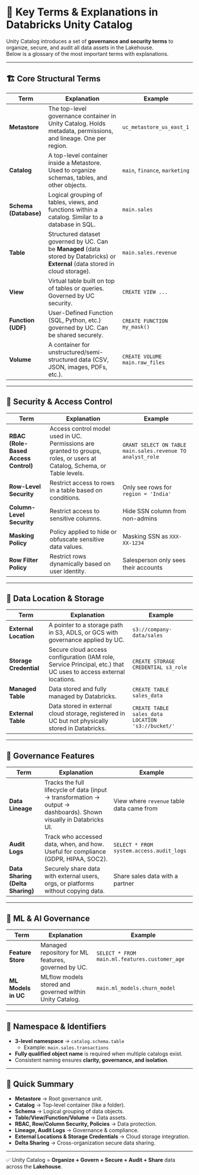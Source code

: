 # 📖 Key Terms & Explanations in **Databricks Unity Catalog**

Unity Catalog introduces a set of **governance and security terms** to organize, secure, and audit all data assets in the Lakehouse.  
Below is a glossary of the most important terms with explanations.

---

## 🏗️ **Core Structural Terms**

| Term | Explanation | Example |
|------|-------------|---------|
| **Metastore** | The top-level governance container in Unity Catalog. Holds metadata, permissions, and lineage. One per region. | `uc_metastore_us_east_1` |
| **Catalog** | A top-level container inside a Metastore. Used to organize schemas, tables, and other objects. | `main`, `finance`, `marketing` |
| **Schema (Database)** | Logical grouping of tables, views, and functions within a catalog. Similar to a database in SQL. | `main.sales` |
| **Table** | Structured dataset governed by UC. Can be **Managed** (data stored by Databricks) or **External** (data stored in cloud storage). | `main.sales.revenue` |
| **View** | Virtual table built on top of tables or queries. Governed by UC security. | `CREATE VIEW ...` |
| **Function (UDF)** | User-Defined Function (SQL, Python, etc.) governed by UC. Can be shared securely. | `CREATE FUNCTION my_mask()` |
| **Volume** | A container for unstructured/semi-structured data (CSV, JSON, images, PDFs, etc.). | `CREATE VOLUME main.raw_files` |

---

## 🔐 **Security & Access Control**

| Term | Explanation | Example |
|------|-------------|---------|
| **RBAC (Role-Based Access Control)** | Access control model used in UC. Permissions are granted to groups, roles, or users at Catalog, Schema, or Table levels. | `GRANT SELECT ON TABLE main.sales.revenue TO analyst_role` |
| **Row-Level Security** | Restrict access to rows in a table based on conditions. | Only see rows for `region = 'India'` |
| **Column-Level Security** | Restrict access to sensitive columns. | Hide SSN column from non-admins |
| **Masking Policy** | Policy applied to hide or obfuscate sensitive data values. | Masking SSN as `XXX-XX-1234` |
| **Row Filter Policy** | Restrict rows dynamically based on user identity. | Salesperson only sees their accounts |

---

## 📂 **Data Location & Storage**

| Term | Explanation | Example |
|------|-------------|---------|
| **External Location** | A pointer to a storage path in S3, ADLS, or GCS with governance applied by UC. | `s3://company-data/sales` |
| **Storage Credential** | Secure cloud access configuration (IAM role, Service Principal, etc.) that UC uses to access external locations. | `CREATE STORAGE CREDENTIAL s3_role` |
| **Managed Table** | Data stored and fully managed by Databricks. | `CREATE TABLE sales_data` |
| **External Table** | Data stored in external cloud storage, registered in UC but not physically stored in Databricks. | `CREATE TABLE sales_data LOCATION 's3://bucket/'` |

---

## 🔎 **Governance Features**

| Term | Explanation | Example |
|------|-------------|---------|
| **Data Lineage** | Tracks the full lifecycle of data (input → transformation → output → dashboards). Shown visually in Databricks UI. | View where `revenue` table data came from |
| **Audit Logs** | Track who accessed data, when, and how. Useful for compliance (GDPR, HIPAA, SOC2). | `SELECT * FROM system.access.audit_logs` |
| **Data Sharing (Delta Sharing)** | Securely share data with external users, orgs, or platforms without copying data. | Share sales data with a partner |

---

## 🤖 **ML & AI Governance**

| Term | Explanation | Example |
|------|-------------|---------|
| **Feature Store** | Managed repository for ML features, governed by UC. | `SELECT * FROM main.ml.features.customer_age` |
| **ML Models in UC** | MLflow models stored and governed within Unity Catalog. | `main.ml_models.churn_model` |

---

## 📌 **Namespace & Identifiers**

- **3-level namespace** → `catalog.schema.table`
  - Example: `main.sales.transactions`
- **Fully qualified object name** is required when multiple catalogs exist.
- Consistent naming ensures **clarity, governance, and isolation**.

---

## 📝 Quick Summary

- **Metastore** → Root governance unit.  
- **Catalog** → Top-level container (like a folder).  
- **Schema** → Logical grouping of data objects.  
- **Table/View/Function/Volume** → Data assets.  
- **RBAC, Row/Column Security, Policies** → Data protection.  
- **Lineage, Audit Logs** → Governance & compliance.  
- **External Locations & Storage Credentials** → Cloud storage integration.  
- **Delta Sharing** → Cross-organization secure data sharing.  

---

✅ Unity Catalog = **Organize + Govern + Secure + Audit + Share** data across the **Lakehouse**.  
